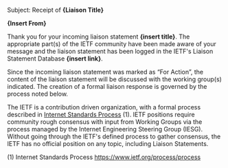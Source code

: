 Subject:  Receipt of **{Liaison Title}**

**{Insert From}**

Thank you for your incoming liaison statement **{insert title}**.  The appropriate part(s) of the IETF community have been made aware of your message and the liaison statement has been logged in the IETF's Liaison Statement Database **{insert link}**.

Since the incoming liaison statement was marked as “For Action”, the content of the liaison statement will be discussed with the working group(s) indicated.  The creation of a formal liaison response is governed by the process noted below.

The IETF is a contribution driven organization, with a formal process described in [Internet Standards Process](https://www.ietf.org/process/process) (1). IETF positions require community rough consensus with input from Working Groups via the process managed by the Internet Engineering Steering Group (IESG). Without going through the IETF's defined process to gather consensus, the IETF has no official position on any topic, including Liaison Statements.

(1) Internet Standards Process https://www.ietf.org/process/process
